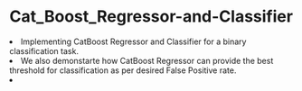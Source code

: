 # Cat_Boost_Regressor-and-Classifier
<ui>
  <li>Implementing CatBoost Regressor and Classifier for a binary classification task. </li>
<li>We also demonstarte how CatBoost Regressor can provide the best threshold for classification as per desired False Positive rate. <li>
  </ui>
